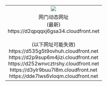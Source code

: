 ﻿<table>
  <tr></tr>
  <tr><td colspan=2 align=center><img src="https://d2qpqqxj6gsa34.cloudfront.net/Up/oGate.jpg" /></td></tr>
  <tr><td colspan=2 align=center>网门动态网址<br/>(最新)
<br>https://d2qpqqxj6gsa34.cloudfront.net
<br/><br/>(以下网址可能失效)
<br>https://d535g5t9ovhuh.cloudfront.net
<br>https://d2p9sup6m4jizi.cloudfront.net
<br>https://d252wnvcztrshy.cloudfront.net
<br>https://d3ylr9buu7l8m.cloudfront.net
<br>https://dde7lws6vloqm.cloudfront.net
    </td>
  </tr>
</table>

